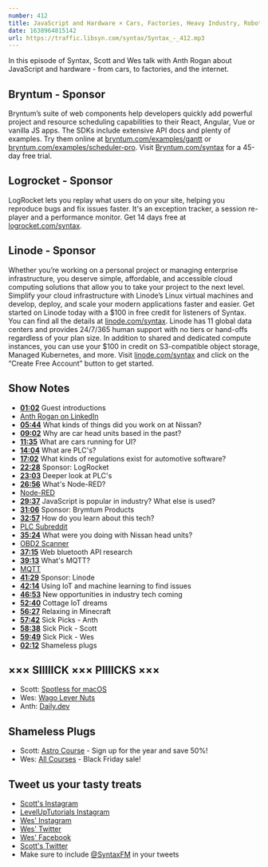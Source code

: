 ```yaml
---
number: 412
title: JavaScript and Hardware × Cars, Factories, Heavy Industry, Robots, and the Internet of Things
date: 1638964815142
url: https://traffic.libsyn.com/syntax/Syntax_-_412.mp3
---
```


In this episode of Syntax, Scott and Wes talk with Anth Rogan about JavaScript and hardware - from cars, to factories, and the internet.

## Bryntum - Sponsor

Bryntum’s suite of web components help developers quickly add powerful project and resource scheduling capabilities to their React, Angular, Vue or vanilla JS apps. The SDKs include extensive API docs and plenty of examples. Try them online at [bryntum.com/examples/gantt](https://bryntum.com/examples/gantt) or [bryntum.com/examples/scheduler-pro](https://bryntum.com/examples/scheduler-pro). Visit [Bryntum.com/syntax](https://Bryntum.com/syntax) for a 45-day free trial.

## Logrocket - Sponsor

LogRocket lets you replay what users do on your site, helping you reproduce bugs and fix issues faster. It's an exception tracker, a session re-player and a performance monitor. Get 14 days free at [logrocket.com/syntax](https://logrocket.com/syntax).

## Linode - Sponsor

Whether you’re working on a personal project or managing enterprise infrastructure, you deserve simple, affordable, and accessible cloud computing solutions that allow you to take your project to the next level. Simplify your cloud infrastructure with Linode’s Linux virtual machines and develop, deploy, and scale your modern applications faster and easier. Get started on Linode today with a $100 in free credit for listeners of Syntax. You can find all the details at [linode.com/syntax](https://linode.com/syntax). Linode has 11 global data centers and provides 24/7/365 human support with no tiers or hand-offs regardless of your plan size. In addition to shared and dedicated compute instances, you can use your $100 in credit on S3-compatible object storage, Managed Kubernetes, and more. Visit [linode.com/syntax](https://linode.com/syntax) and click on the “Create Free Account” button to get started.

## Show Notes

* **[01:02](#t=01:02)** Guest introductions
* [Anth Rogan on LinkedIn](https://www.linkedin.com/in/anth-rogan-59955429/)
* **[05:44](#t=05:44)** What kinds of things did you work on at Nissan?
* **[09:02](#t=09:02)** Why are car head units based in the past?
* **[11:35](#t=11:35)** What are cars running for UI?
* **[14:04](#t=14:04)** What are PLC's?
* **[17:02](#t=17:02)** What kinds of regulations exist for automotive software?
* **[22:28](#t=22:28)** Sponsor: LogRocket
* **[23:03](#t=23:03)** Deeper look at PLC's
* **[26:56](#t=26:56)** What's Node-RED?
* [Node-RED](https://nodered.org)
* **[29:37](#t=29:37)** JavaScript is popular in industry? What else is used?
* **[31:06](#t=31:06)** Sponsor: Brymtum Products
* **[32:57](#t=32:57)** How do you learn about this tech?
* [PLC Subreddit](https://www.reddit.com/r/PLC/)
* **[35:24](#t=35:24)** What were you doing with Nissan head units?
* [OBD2 Scanner](https://obd2scanner.net)
* **[37:15](#t=37:15)** Web bluetooth API research
* **[39:13](#t=39:13)** What's MQTT?
* [MQTT](https://mqtt.org)
* **[41:29](#t=41:29)** Sponsor: Linode
* **[42:14](#t=42:14)** Using IoT and machine learning to find issues
* **[46:53](#t=46:53)** New opportunities in industry tech coming
* **[52:40](#t=52:40)** Cottage IoT dreams
* **[56:27](#t=56:27)** Relaxing in Minecraft
* **[57:42](#t=57:42)** Sick Picks - Anth
* **[58:38](#t=58:38)** Sick Pick - Scott
* **[59:49](#t=59:49)** Sick Pick - Wes
* **[02:12](#t=02:12)** Shameless plugs

## ××× SIIIIICK ××× PIIIICKS ×××

* Scott: [Spotless for macOS](https://lightpillar.com/spotless.html)
* Wes: [Wago Lever Nuts](https://www.wago.com/ca-en/lp-221)
* Anth: [Daily.dev](https://daily.dev)

## Shameless Plugs

* Scott: [Astro Course](https://www.leveluptutorials.com/pro) - Sign up for the year and save 50%!
* Wes: [All Courses](https://wesbos.com/courses/) - Black Friday sale!

## Tweet us your tasty treats

* [Scott's Instagram](https://www.instagram.com/stolinski/)
* [LevelUpTutorials Instagram](https://www.instagram.com/LevelUpTutorials/)
* [Wes' Instagram](https://www.instagram.com/wesbos/)
* [Wes' Twitter](https://twitter.com/wesbos)
* [Wes' Facebook](https://www.facebook.com/wesbos.developer)
* [Scott's Twitter](https://twitter.com/stolinski)
* Make sure to include [@SyntaxFM](https://twitter.com/SyntaxFM) in your tweets
